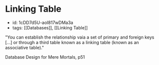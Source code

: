 # Linking Table
* id: 1cDD7d5U-aoI817wDMa3a
* tags: [[Databases]], [[Linking Table]]

"You can establish the relationship vaia a set of primary and foreign keys [...] or through a third table known as a linking table (known as an associative table)."

Database Design for Mere Mortals, p51